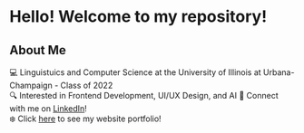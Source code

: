 # Hello! Welcome to my repository!
## About Me
:computer: Linguistuics and Computer Science at the University of Illinois at Urbana-Champaign - Class of 2022  
:mag: Interested in Frontend Development, UI/UX Design, and AI
:handshake: Connect with me on [LinkedIn](https://www.linkedin.com/in/anjolee-rice/)!  
:snowflake: Click [here](https://anjolee-rice.webflow.io/) to see my website portfolio!
